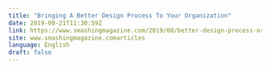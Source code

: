 ```yaml
---
title: "Bringing A Better Design Process To Your Organization"
date: 2019-08-21T11:30:59Z
link: https://www.smashingmagazine.com/2019/08/better-design-process-organization/?utm_medium=RSS&utm_source=news.12bit.vn
site: www.smashingmagazine.comarticles
language: English
draft: false
---
```

